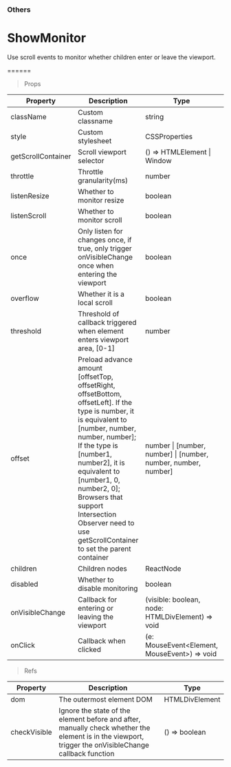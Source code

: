 ### Others

# ShowMonitor 

Use scroll events to monitor whether children enter or leave the viewport.

======

> Props

|Property|Description|Type|DefaultValue|
|----------|-------------|------|------|
|className|Custom classname|string|-|
|style|Custom stylesheet|CSSProperties|-|
|getScrollContainer|Scroll viewport selector|() =\> HTMLElement \| Window|() => window|
|throttle|Throttle granularity(ms)|number|300|
|listenResize|Whether to monitor resize|boolean|true|
|listenScroll|Whether to monitor scroll|boolean|true|
|once|Only listen for changes once, if true, only trigger onVisibleChange once when entering the viewport|boolean|false|
|overflow|Whether it is a local scroll|boolean|false|
|threshold|Threshold of callback triggered when element enters viewport area, \[0\-1\]|number|0|
|offset|Preload advance amount \[offsetTop, offsetRight, offsetBottom, offsetLeft\]\. If the type is number, it is equivalent to \[number, number, number, number\]; If the type is \[number1, number2\], it is equivalent to \[number1, 0, number2, 0\]; Browsers that support Intersection Observer need to use getScrollContainer to set the parent container|number \| \[number, number\] \| \[number, number, number, number\]|0|
|children|Children nodes|ReactNode|required|
|disabled|Whether to disable monitoring|boolean|false|
|onVisibleChange|Callback for entering or leaving the viewport|(visible: boolean, node: HTMLDivElement) =\> void|required|
|onClick|Callback when clicked|(e: MouseEvent\<Element, MouseEvent\>) =\> void|-|

> Refs

|Property|Description|Type|
|----------|-------------|------|
|dom|The outermost element DOM|HTMLDivElement|
|checkVisible|Ignore the state of the element before and after, manually check whether the element is in the viewport, trigger the onVisibleChange callback function|() =\> boolean|
